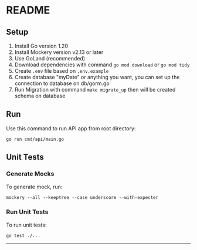 # README #

## Setup

1. Install Go version 1.20
2. Install Mockery version v2.13 or later
3. Use GoLand (recommended)
4. Download dependencies with command `go mod download` or `go mod tidy`
5. Create `.env` file based on `.env.example`
6. Create database "myDate" or anything you want, you can set up the connection to database on db/gorm.go
7. Run Migration with command `make migrate_up` then will be created schema on database 

## Run

Use this command to run API app from root directory:

```shell
go run cmd/api/main.go
```

## Unit Tests

### Generate Mocks

To generate mock, run:

```shell
mockery --all --keeptree --case underscore --with-expecter
```

### Run Unit Tests

To run unit tests:
```shell
go test ./...
```

---
